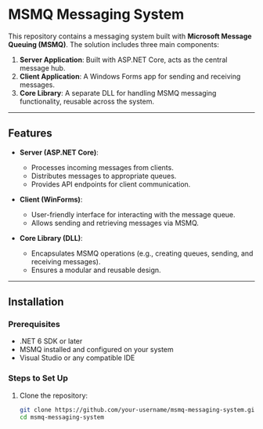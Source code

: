# MSMQ Messaging System

This repository contains a messaging system built with **Microsoft Message Queuing (MSMQ)**. The solution includes three main components:

1. **Server Application**: Built with ASP.NET Core, acts as the central message hub.
2. **Client Application**: A Windows Forms app for sending and receiving messages.
3. **Core Library**: A separate DLL for handling MSMQ messaging functionality, reusable across the system.

---

## Features

- **Server (ASP.NET Core)**:
  - Processes incoming messages from clients.
  - Distributes messages to appropriate queues.
  - Provides API endpoints for client communication.

- **Client (WinForms)**:
  - User-friendly interface for interacting with the message queue.
  - Allows sending and retrieving messages via MSMQ.

- **Core Library (DLL)**:
  - Encapsulates MSMQ operations (e.g., creating queues, sending, and receiving messages).
  - Ensures a modular and reusable design.

---

## Installation

### Prerequisites
- .NET 6 SDK or later
- MSMQ installed and configured on your system
- Visual Studio or any compatible IDE

### Steps to Set Up
1. Clone the repository:
   ```bash
   git clone https://github.com/your-username/msmq-messaging-system.git
   cd msmq-messaging-system
